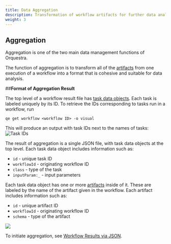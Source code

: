 ```yaml
---
title: Data Aggregation
description: Transformation of workflow artifacts for further data analysis
weight: 3
---
```


## Aggregation

Aggregation is one of the two main data management functions of Orquestra.

The function of aggregation is to transform all of the [artifacts](/data/artifacts/) from one execution of a workflow into a format that is cohesive and suitable for data analysis.

##**Format of Aggregation Result**

The top level of a workflow result file has [task data objects](/data/taskdataobjects/). Each task is labeled uniquely by its ID. To retrieve the IDs corresponding to tasks run in a workflow, run

`qe get workflow <workflow ID> -o visual`

This will produce an output with task IDs next to the names of tasks:
![Task IDs](/../img/taskids.png)

The result of aggregation is a single JSON file, with task data objects at the top level. Each task data object includes information such as:
- `id` - unique task ID
- `workflowId` - originating workflow ID
- `class` - type of the task
- `inputParam:_` - input parameters

Each task data object has one or more [artifacts](/data/artifacts/) inside of it. These are labeled by the name of the artifact given in the workflow. Each artifact includes information such as:
- `id` - unique artifact ID
- `workflowId` - originating workflow ID
- `schema` - type of the artifact

![](/../img/workflowresult.png)

To initiate aggregation, see [Workflow Results via JSON](/data/json/).